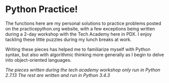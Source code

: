 # Python Practice!

The functions here are my personal solutions to practice problems posted on the practicepython.org website, with a few exceptions being written during a 2-day workshop with the Tech Academy here in PDX. I enjoy tackling these little puzzles during my lunch breaks at work.

Writing these pieces has helped me to familiarize myself with Python syntax, but also with algorithmic thinking more generally as I begin to delve into object-oriented languages.

*The pieces written during the tech academy workshop only run in Python 2.7.13 The rest are written and run in Python 3.4.3*
